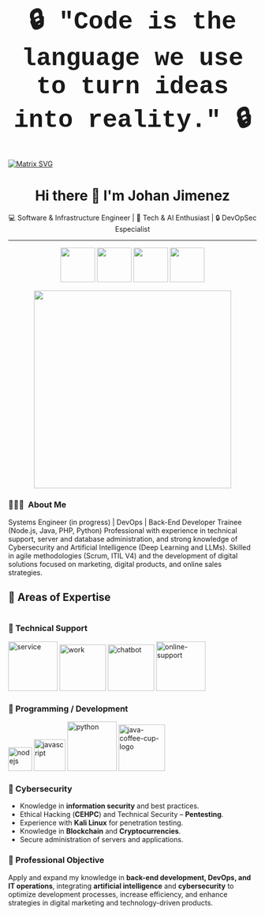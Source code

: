 <div align="center">

<h1 style="font-family: 'Courier New', monospace; font-size: 50px;">
🔒 "Code is the language we use to turn ideas into reality." 🔒
</h1>

</div>



 [![Matrix SVG](https://raw.githubusercontent.com/rodrigograca31/rodrigograca31/master/matrix.svg)](https://www.youtube.com/watch?v=SDkAGkd4NLc) 

 <div align="center">

# Hi there 👋 I'm Johan Jimenez  

💻 Software & Infrastructure Engineer | 🚀 Tech & AI Enthusiast | 🔒 DevOpSec Especialist

---

</div>

<p align="center">
  <a href="https://www.linkedin.com/in/tuusuario"><img width="70" height="70" src="https://img.icons8.com/ios-filled/30/0A66C2/linkedin.png"/></a>
  <a href="https://github.com/tuusuario"><img width="70" height="70" src="https://img.icons8.com/ios-filled/30/ffffff/github.png"/></a>
  <a href="https://x.com/tuusuario"><img width="70" height="70" src="https://img.icons8.com/ios-filled/30/1DA1F2/twitter.png"/></a>
  <a href="https://www.instagram.com/tuusuario"><img width="70" height="70" src="https://img.icons8.com/ios-filled/30/E4405F/instagram-new.png"/></a>
</p>


<!--
**jsebas2220/jsebas2220** is a ✨ _special_ ✨ repository because its `README.md` (this file) appears on your GitHub profile.

<!-- ## 👋 &nbsp;Hey there! I'm Johan Jimenez -->

<div align="center">
  <img src="https://media.giphy.com/media/qgQUggAC3Pfv687qPC/giphy.gif" width="400"/>
</div>


### 👨🏻‍💻 &nbsp;About Me

Systems Engineer (in progress) | DevOps | Back-End Developer Trainee (Node.js, Java, PHP, Python)
Professional with experience in technical support, server and database administration, and strong knowledge of Cybersecurity and Artificial Intelligence (Deep Learning and LLMs). Skilled in agile methodologies (Scrum, ITIL V4) and the development of digital solutions focused on marketing, digital products, and online sales strategies.

## 🚀 Areas of Expertise  

<div style="display: flex; gap: 20px;">

<div style="flex: 1;">

### 🔹 Technical Support  
<p align="left">
  <a href="https://www.linkedin.com/in/tuusuario"><img width="100" height="100" src="https://img.icons8.com/3d-fluency/94/service.png" alt="service"/></a>
  <a href="https://github.com/tuusuario"><img width="94" height="94" src="https://img.icons8.com/3d-fluency/94/work.png" alt="work"/></a>
  <a href="https://x.com/tuusuario"><img width="94" height="94" src="https://img.icons8.com/3d-fluency/94/chatbot.png" alt="chatbot"/></a>
  <a href="https://www.instagram.com/tuusuario"><img width="100" height="100" src="https://img.icons8.com/pin/100/online-support.png" alt="online-support"/></a>
</p>

### 🔹 Programming / Development  
<p align="left">
  <a href="https://www.linkedin.com/in/tuusuario"><img width="48" height="48" src="https://img.icons8.com/color/48/nodejs.png" alt="nodejs"/></a>
  <a href="https://github.com/tuusuario"><img width="64" height="64" src="https://img.icons8.com/arcade/64/javascript.png" alt="javascript"/></a>
  <a href="https://x.com/tuusuario"><img width="100" height="100" src="https://img.icons8.com/plasticine/100/python.png" alt="python"/></a>
  <a href="https://www.instagram.com/tuusuario"><img width="94" height="94" src="https://img.icons8.com/3d-fluency/94/java-coffee-cup-logo.png" alt="java-coffee-cup-logo"/></a>
</p>

<div style="flex: 1;">

### 🔹 Cybersecurity  
- Knowledge in **information security** and best practices.  
- Ethical Hacking (**CEHPC**) and Technical Security – **Pentesting**.  
- Experience with **Kali Linux** for penetration testing.  
- Knowledge in **Blockchain** and **Cryptocurrencies**.  
- Secure administration of servers and applications.  

### 🎯 Professional Objective  
Apply and expand my knowledge in **back-end development, DevOps, and IT operations**, integrating **artificial intelligence** and **cybersecurity** to optimize development processes, increase efficiency, and enhance strategies in digital marketing and technology-driven products.  

</div>
</div>


